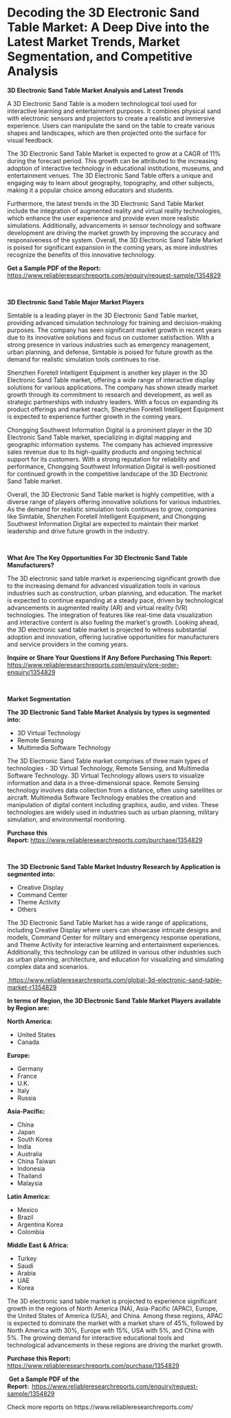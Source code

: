 <p><h1>Decoding the 3D Electronic Sand Table Market: A Deep Dive into the Latest Market Trends, Market Segmentation, and Competitive Analysis</h1></p><p><strong>3D Electronic Sand Table Market Analysis and Latest Trends</strong></p>
<p><p>A 3D Electronic Sand Table is a modern technological tool used for interactive learning and entertainment purposes. It combines physical sand with electronic sensors and projectors to create a realistic and immersive experience. Users can manipulate the sand on the table to create various shapes and landscapes, which are then projected onto the surface for visual feedback.</p><p>The 3D Electronic Sand Table Market is expected to grow at a CAGR of 11% during the forecast period. This growth can be attributed to the increasing adoption of interactive technology in educational institutions, museums, and entertainment venues. The 3D Electronic Sand Table offers a unique and engaging way to learn about geography, topography, and other subjects, making it a popular choice among educators and students.</p><p>Furthermore, the latest trends in the 3D Electronic Sand Table Market include the integration of augmented reality and virtual reality technologies, which enhance the user experience and provide even more realistic simulations. Additionally, advancements in sensor technology and software development are driving the market growth by improving the accuracy and responsiveness of the system. Overall, the 3D Electronic Sand Table Market is poised for significant expansion in the coming years, as more industries recognize the benefits of this innovative technology.</p></p>
<p><strong>Get a Sample PDF of the Report:&nbsp;</strong> <a href="https://www.reliableresearchreports.com/enquiry/request-sample/1354829">https://www.reliableresearchreports.com/enquiry/request-sample/1354829</a></p>
<p>&nbsp;</p>
<p><strong>3D Electronic Sand Table Major Market Players</strong></p>
<p><p>Simtable is a leading player in the 3D Electronic Sand Table market, providing advanced simulation technology for training and decision-making purposes. The company has seen significant market growth in recent years due to its innovative solutions and focus on customer satisfaction. With a strong presence in various industries such as emergency management, urban planning, and defense, Simtable is poised for future growth as the demand for realistic simulation tools continues to rise.</p><p>Shenzhen Foretell Intelligent Equipment is another key player in the 3D Electronic Sand Table market, offering a wide range of interactive display solutions for various applications. The company has shown steady market growth through its commitment to research and development, as well as strategic partnerships with industry leaders. With a focus on expanding its product offerings and market reach, Shenzhen Foretell Intelligent Equipment is expected to experience further growth in the coming years.</p><p>Chongqing Southwest Information Digital is a prominent player in the 3D Electronic Sand Table market, specializing in digital mapping and geographic information systems. The company has achieved impressive sales revenue due to its high-quality products and ongoing technical support for its customers. With a strong reputation for reliability and performance, Chongqing Southwest Information Digital is well-positioned for continued growth in the competitive landscape of the 3D Electronic Sand Table market.</p><p>Overall, the 3D Electronic Sand Table market is highly competitive, with a diverse range of players offering innovative solutions for various industries. As the demand for realistic simulation tools continues to grow, companies like Simtable, Shenzhen Foretell Intelligent Equipment, and Chongqing Southwest Information Digital are expected to maintain their market leadership and drive future growth in the industry.</p></p>
<p>&nbsp;</p>
<p><strong>What Are The Key Opportunities For 3D Electronic Sand Table Manufacturers?</strong></p>
<p><p>The 3D electronic sand table market is experiencing significant growth due to the increasing demand for advanced visualization tools in various industries such as construction, urban planning, and education. The market is expected to continue expanding at a steady pace, driven by technological advancements in augmented reality (AR) and virtual reality (VR) technologies. The integration of features like real-time data visualization and interactive content is also fueling the market's growth. Looking ahead, the 3D electronic sand table market is projected to witness substantial adoption and innovation, offering lucrative opportunities for manufacturers and service providers in the coming years.</p></p>
<p><strong>Inquire or Share Your Questions If Any Before Purchasing This Report:</strong> <a href="https://www.reliableresearchreports.com/enquiry/pre-order-enquiry/1354829">https://www.reliableresearchreports.com/enquiry/pre-order-enquiry/1354829</a></p>
<p>&nbsp;</p>
<p><strong>Market Segmentation</strong></p>
<p><strong>The 3D Electronic Sand Table Market Analysis by types is segmented into:</strong></p>
<p><ul><li>3D Virtual Technology</li><li>Remote Sensing</li><li>Multimedia Software Technology</li></ul></p>
<p><p>The 3D Electronic Sand Table market comprises of three main types of technologies - 3D Virtual Technology, Remote Sensing, and Multimedia Software Technology. 3D Virtual Technology allows users to visualize information and data in a three-dimensional space. Remote Sensing technology involves data collection from a distance, often using satellites or aircraft. Multimedia Software Technology enables the creation and manipulation of digital content including graphics, audio, and video. These technologies are widely used in industries such as urban planning, military simulation, and environmental monitoring.</p></p>
<p><strong>Purchase this Report:&nbsp;</strong><a href="https://www.reliableresearchreports.com/purchase/1354829">https://www.reliableresearchreports.com/purchase/1354829</a></p>
<p>&nbsp;</p>
<p><strong>The 3D Electronic Sand Table Market Industry Research by Application is segmented into:</strong></p>
<p><ul><li>Creative Display</li><li>Command Center</li><li>Theme Activity</li><li>Others</li></ul></p>
<p><p>The 3D Electronic Sand Table Market has a wide range of applications, including Creative Display where users can showcase intricate designs and models, Command Center for military and emergency response operations, and Theme Activity for interactive learning and entertainment experiences. Additionally, this technology can be utilized in various other industries such as urban planning, architecture, and education for visualizing and simulating complex data and scenarios.</p></p>
<p><a href="https://www.reliableresearchreports.com/global-3d-electronic-sand-table-market-r1354829">&nbsp;https://www.reliableresearchreports.com/global-3d-electronic-sand-table-market-r1354829</a></p>
<p><strong>In terms of Region, the 3D Electronic Sand Table Market Players available by Region are:</strong></p>
<p>
    <p> <strong> North America: </strong>
        <ul>
            <li>United States</li>
            <li>Canada</li>
        </ul>
        </p> 
    <p> <strong> Europe: </strong>
        <ul>
            <li>Germany</li>
            <li>France</li>
            <li>U.K.</li>
            <li>Italy</li>
            <li>Russia</li>
        </ul>
        </p> 
    <p> <strong> Asia-Pacific: </strong>
        <ul>
            <li>China</li>
            <li>Japan</li>
            <li>South Korea</li>
            <li>India</li>
            <li>Australia</li>
            <li>China Taiwan</li>
            <li>Indonesia</li>
            <li>Thailand</li>
            <li>Malaysia</li>
        </ul>
        </p> 
    <p> <strong> Latin America: </strong>
        <ul>
            <li>Mexico</li>
            <li>Brazil</li>
            <li>Argentina Korea</li>
            <li>Colombia</li>
        </ul>
        </p> 
    <p> <strong> Middle East & Africa: </strong>
        <ul>
            <li>Turkey</li>
            <li>Saudi</li>
            <li>Arabia</li>
            <li>UAE</li>
            <li>Korea</li>
        </ul>
    </p>
    </p>
<p><p>The 3D electronic sand table market is projected to experience significant growth in the regions of North America (NA), Asia-Pacific (APAC), Europe, the United States of America (USA), and China. Among these regions, APAC is expected to dominate the market with a market share of 45%, followed by North America with 30%, Europe with 15%, USA with 5%, and China with 5%. The growing demand for interactive educational tools and technological advancements in these regions are driving the market growth.</p></p>
<p><strong>Purchase this Report: </strong><a href="https://www.reliableresearchreports.com/purchase/1354829">https://www.reliableresearchreports.com/purchase/1354829</a></p>
<p>&nbsp;<strong>Get a Sample PDF of the Report:&nbsp;&nbsp;</strong><a href="https://www.reliableresearchreports.com/enquiry/request-sample/1354829">https://www.reliableresearchreports.com/enquiry/request-sample/1354829</a></p>
<p><strong></strong></p>
<p>Check more reports on https://www.reliableresearchreports.com/</p>